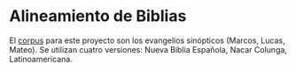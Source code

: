 # Alineamiento de Biblias

El [corpus](https://github.com/GIL-UNAM/SpanishParaphraseCorpora/tree/main/Biblias) para este proyecto son los evangelios sinópticos (Marcos, Lucas, Mateo). Se utilizan cuatro versiones: Nueva Biblia Española, Nacar Colunga, Latinoamericana.
